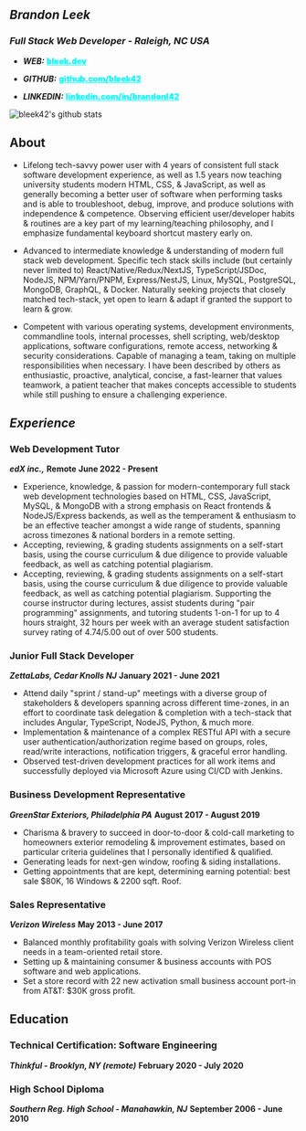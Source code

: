 ## _**Brandon Leek**_
### *Full Stack Web Developer - Raleigh, NC USA*
- _**WEB:**_ <a href="https://bleek.dev" target="_blank" style="color:cyan;font-weight:900">bleek.dev</a>

- _**GITHUB:**_ <a href="https://github.com/bleek42>" target="_blank" style="color:cyan;font-weight:900">github.com/bleek42</a>

- _**LINKEDIN:**_ <a href="https://linkedin.com/in/brandonl42" target="_blank" style="color:cyan;font-weight:900">linkedin.com/in/brandonl42</a>

![bleek42's github stats](https://github-readme-stats.vercel.app/api?username=bleek42&show_icons=true&theme=react)

## **About**

- Lifelong tech-savvy power user with 4 years of consistent full stack software development experience, as well as 1.5 years now teaching university students modern HTML, CSS, & JavaScript, as well as generally becoming a better user of software when performing tasks and is able to troubleshoot, debug, improve, and produce solutions with independence & competence. Observing efficient user/developer habits & routines are a key part of my learning/teaching philosophy, and I emphasize fundamental keyboard shortcut mastery early on.

- Advanced to intermediate knowledge & understanding of modern full stack web development. Specific tech stack skills include (but certainly never limited to) React/Native/Redux/NextJS, TypeScript/JSDoc, NodeJS, NPM/Yarn/PNPM, Express/NestJS, Linux, MySQL, PostgreSQL, MongoDB, GraphQL, & Docker. Naturally seeking projects that closely matched tech-stack, yet open to learn & adapt if granted the support to learn & grow.
  
- Competent with various operating systems, development environments, commandline tools, internal processes, shell scripting, web/desktop applications, software configurations, remote access, networking & security considerations. Capable of managing a team, taking on multiple responsibilities when necessary. I have been described by others as enthusiastic, proactive, analytical, concise, a fast-learner that values teamwork, a patient teacher that makes concepts accessible to students while still pushing to ensure a challenging experience.


## *Experience*

### Web Development Tutor
_**edX inc.,**_ **Remote**
**June 2022 - Present**

* Experience, knowledge, & passion for modern-contemporary full stack web development technologies based on HTML, CSS, JavaScript, MySQL, & MongoDB with a strong emphasis on React frontends & NodeJS/Express backends, as well as the temperament & enthusiasm to be an effective teacher amongst a wide range of students, spanning across timezones & national borders in a remote setting.
* Accepting, reviewing, & grading students assignments on a self-start basis, using the course curriculum & due diligence
  to provide valuable feedback, as well as catching potential plagiarism.
* Accepting, reviewing, & grading students assignments on a self-start basis, using the course curriculum & due diligence to provide valuable feedback, as well as catching potential plagiarism. Supporting the course instructor during lectures, assist students during "pair programming" assignments, and tutoring students 1-on-1 for up to 4 hours straight, 32 hours per week with an average student satisfaction survey rating of 4.74/5.00 out of over 500 students.

### Junior Full Stack Developer
***ZettaLabs, Cedar Knolls NJ***
**January 2021 - June 2021**

* Attend daily "sprint / stand-up" meetings with a diverse group of stakeholders
  & developers spanning across different time-zones, in an effort
  to coordinate task delegation & completion with a tech-stack that includes Angular, TypeScript, NodeJS, Python, & much more.
* Implementation & maintenance of a complex RESTful API with a secure user authentication/authorization regime based on groups, roles, read/write interactions, notification triggers, & graceful error handling.
* Observed test-driven development practices for all work items and successfully deployed via Microsoft
  Azure using CI/CD with Jenkins.

### Business Development Representative
***GreenStar Exteriors, Philadelphia PA***
**August 2017 - August 2019**

* Charisma & bravery to succeed in door-to-door & cold-call marketing to homeowners exterior remodeling & improvement estimates, based on particular criteria guidelines that I personally identified & qualified.
* Generating leads for next-gen window, roofing & siding installations.
* Getting appointments that are kept, determining earning potential: best sale $80K, 16 Windows & 2200 sqft. Roof.

### Sales Representative
***Verizon Wireless***
**May 2013 - June 2017**
* Balanced monthly profitability goals with solving Verizon Wireless client needs in a team-oriented retail store.
* Setting up & maintaining consumer & business accounts with POS software and web applications.
* Set a store record with 22 new activation small business account port-in from AT&T: $30K gross profit.

## Education
### Technical Certification: Software Engineering
***Thinkful - Brooklyn, NY (remote)***
**February 2020 - July 2020**

### High School Diploma
***Southern Reg. High School - Manahawkin, NJ***
**September 2006 - June 2010**
